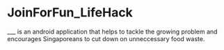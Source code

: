 # JoinForFun_LifeHack

___ is an android application that helps to tackle the growing problem and encourages Singaporeans to cut down on unneccessary food waste.
